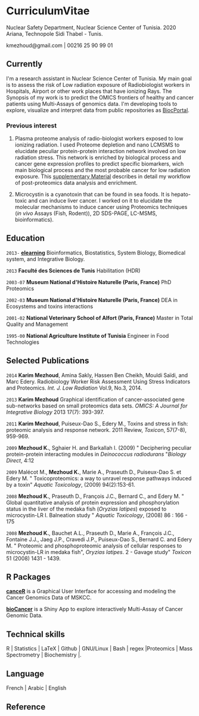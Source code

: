 # CurriculumVitae
Nuclear Safety Department, Nuclear Science Center of Tunisia.
2020 Ariana, Technopole Sidi Thabel - Tunis.

<div id="webaddress">
kmezhoud@gmail.com
| 
00216 25 90 99 01

</div>


## Currently

I'm a research assistant in Nuclear Science Center of Tunisia. My main goal is to assess the risk of Low radiation exposure of Radiobiologist workers in Hospitals, Airport or other work places that have ionizing Rays. The Synopsis of my work is to predict the OMICS frontiers of healthy and cancer patients using Multi-Assays of genomics data. I'm developing tools to explore, visualize and interpret data from public repositories as [BiocPortal](http://www.cbioportal.org/).

### Previous interest
1. Plasma proteome analysis of radio-biologist workers exposed to low ionizing radiation. I used Proteome depletion and nano LCMSMS to elucidate peculiar protein-protein interaction network involved on low radiation stress. This network is enriched by biological process and cancer gene expression profiles to predict specific biomarkers, wich main biological process and the most probable cancer for low radiation exposure. This [supplementary Material](https://wiki.ubuntu.com/kmezhoud/Radiobiology_risks) describes in detail my workflow of post-proteomics data analysis and enrichment.

2. Microcystin is a cyanotoxin that can be found in sea foods. It is hepato-toxic and can induce liver cancer. I worked on it to elucidate the molecular mechanisms to induce cancer using Proteomics techniques (*in vivo* Assays (Fish, Rodent)), 2D SDS-PAGE, LC-MSMS, bioinformatics).

## Education

`2013-`
<a href="https://www.coursera.org/">__elearning__</a> Bioinformatics, Biostatistics, System Biology, Biomedical system, and Integrative Biology.

`2013`
__Faculté des Sciences de Tunis__ Habilitation (HDR)

`2003-07`
__Museum National d'Histoire Naturelle (Paris, France)__ PhD Proteomics

`2002-03`
__Museum National d'Histoire Naturelle (Paris, France)__ DEA in Ecosystems and toxins interactions

`2001-02`
__National Veterinary  School of Alfort (Paris, France)__ Master in Total Quality and Management

`1995-00`
__National Agriculture Institute of Tunisia__ Engineer in Food Technologies




## Selected Publications

<!-- ### Journals -->

`2014`
__Karim Mezhoud__, Amina Sakly, Hassen Ben Cheikh, Mouldi Saïdi, and Marc Edery. Radiobiology Worker Risk Assessment Using Stress Indicators and Proteomics. *Int. J. Low Radiation* Vol.9, No.3, 2014.

`2013`
__Karim Mezhoud__ Graphical identification of cancer-associated gene sub-networks based on small proteomics data sets. *OMICS: A Journal for Integrative Biology*  2013 17(7): 393-397.

`2011`
__Karim Mezhoud__, Puiseux-Dao S., Edery M., Toxins and stress in fish: proteomic analysis and response network. 2011 Review, *Toxicon*, 57(7-8), 959-969.

`2009`
__Mezhoud K.__, Sghaier H. and Barkallah I. (2009) " Deciphering peculiar protein-protein interacting modules in *Deinococcus radiodurans* "*Biology Direct*, 4:12

`2009`
Malécot M., __Mezhoud K.__, Marie A., Praseuth D., Puiseux-Dao S. et Edery M. " Toxicoproteomics: a way to unravel response pathways  induced by a toxin" *Aquatic Toxicology*, (2009) 94(2):153-61. 



`2008`
__Mezhoud K.__, Praseuth D., François J.C., Bernard C., and Edery M. " Global quantitative analysis of protein expression and phosphorylation status in the liver of the medaka fish (*Oryzias latipes*) exposed to microcystin-LR I. Balneation study " *Aquatic Toxicology*, (2008) 86 : 166 - 175

`2008`
__Mezhoud K.__, Bauchet A.L., Praseuth D., Marie A., François J.C., Fontaine J.J., Jaeg J.P., Cravedi J.P., Puiseux-Dao S., Bernard C. and Edery M. " Proteomic and phosphoproteomic analysis of cellular responses  to microcystin-LR in medaka fish", *Oryzias latipes*. 2 -  Gavage  study" *Toxicon* 51 (2008) 1431 - 1439.

## R Packages
[__canceR__](http://www.bioconductor.org/packages/release/bioc/html/canceR.html) is a Graphical User Interface for accessing and modeling the Cancer Genomics Data of MSKCC.

[__bioCancer__](https://github.com/kmezhoud/bioCancer) is a Shiny App to explore interactively Multi-Assay of Cancer Genomic Data.


## Technical skills

R | Statistics | LaTeX | Github | GNU/Linux | Bash | regex |Proteomics | Mass Spectrometry | Biochemistry |. 


## Language
French | Arabic | English

## Reference

<!--
[Levi Waldron](http://waldronlab.org/) works at CUNY School of Public Health at Hunter College 2180 3rd Ave Room, 538 New York, NY 10035 levi.waldron@hunter.cuny.edu
-->


